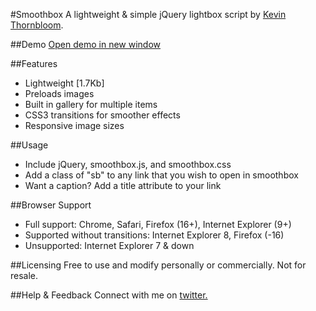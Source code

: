 #Smoothbox
A lightweight & simple jQuery lightbox script by <a href="http://kthornbloom.com">Kevin Thornbloom</a>.


##Demo
<a href="http://kthornbloom.com/smoothbox" target="_blank">Open demo in new window</a>

##Features

- Lightweight [1.7Kb]
- Preloads images
- Built in gallery for multiple items
- CSS3 transitions for smoother effects
- Responsive image sizes

##Usage

- Include jQuery, smoothbox.js, and smoothbox.css
- Add a class of "sb" to any link that you wish to open in smoothbox
- Want a caption? Add a title attribute to your link

##Browser Support

- Full support: Chrome, Safari, Firefox (16+), Internet Explorer (9+)
- Supported without transitions: Internet Explorer 8, Firefox (-16)
- Unsupported: Internet Explorer 7 & down


##Licensing
Free to use and modify personally or commercially. Not for resale. 

##Help & Feedback
Connect with me on <a href="https://twitter.com/kthornbloom" target="_blank">twitter.</a>

